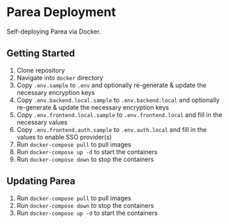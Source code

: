 # Parea Deployment

Self-deploying Parea via Docker.

## Getting Started

1. Clone repository
2. Navigate into `docker` directory
3. Copy `.env.sample` to `.env` and optionally re-generate & update the necessary encryption keys
4. Copy `.env.backend.local.sample` to `.env.backend.local` and optionally re-generate & update the necessary encryption keys
5. Copy `.env.frontend.local.sample` to `.env.frontend.local` and fill in the necessary values
6. Copy `.env.frontend.auth.sample` to `.env.auth.local` and fill in the values to enable SSO provider(s)
7. Run `docker-compose pull` to pull images
8. Run `docker-compose up -d` to start the containers
9. Run `docker-compose down` to stop the containers

## Updating Parea

1. Run `docker-compose pull` to pull images
2. Run `docker-compose down` to stop the containers
3. Run `docker-compose up -d` to start the containers